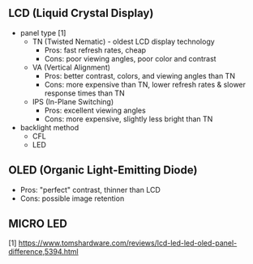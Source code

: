 ## LCD (Liquid Crystal Display)

- panel type [1]
  - TN (Twisted Nematic) - oldest LCD display technology
    - Pros: fast refresh rates, cheap
    - Cons: poor viewing angles, poor color and contrast
  - VA (Vertical Alignment)
    - Pros: better contrast, colors, and viewing angles than TN
    - Cons: more expensive than TN, lower refresh rates & slower response times than TN
  - IPS (In-Plane Switching)
    - Pros: excellent viewing angles
    - Cons: more expensive, slightly less bright than TN
- backlight method
  - CFL
  - LED


## OLED (Organic Light-Emitting Diode)

- Pros: "perfect" contrast, thinner than LCD
- Cons: possible image retention

## MICRO LED

[1] https://www.tomshardware.com/reviews/lcd-led-led-oled-panel-difference,5394.html
